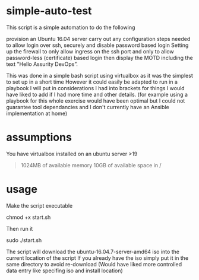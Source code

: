 # simple-auto-test

This script is a simple automation to do the following

provision an Ubuntu 16.04 server
carry out any configuration steps needed to allow login over ssh, securely and disable password based login
Setting up the firewall to only allow ingress on the ssh port and
only to allow password-less (certificate) based login
then display the MOTD including the text "Hello Assurity DevOps”.

This was done in a simple bash script using virtualbox as it was the simplest to set up in a short time
However it could easily be adapted to run in a playbook
I will put in considerations I had into brackets for things I would have liked to add if I had more time and other details.
(for example using a playbook for this whole exercise would have been optimal but I could not guarantee tool dependancies and I don't currently have an Ansible implementation at home)

# assumptions

You have virtualbox installed on an ubuntu server >19
>1024MB of available memory
>10GB of available space in /


# usage

Make the script executable

chmod +x start.sh

Then run it

sudo ./start.sh

The script will download the ubuntu-16.04.7-server-amd64 iso into the current location of the script
If you already have the iso simply put it in the same directory to avoid re-download 
(Would have liked more controlled data entry like specifing iso and install location)

